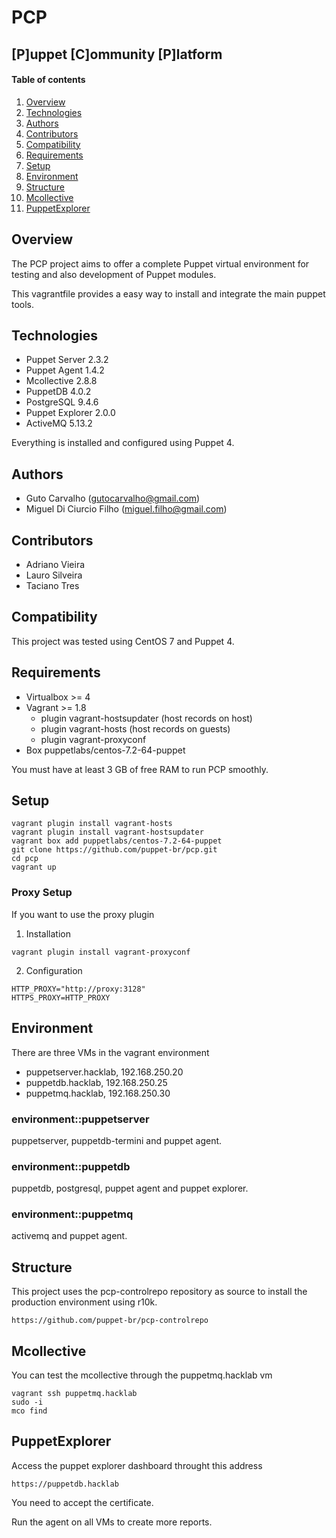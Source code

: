 # PCP
## [P]uppet [C]ommunity [P]latform

#### Table of contents

1. [Overview](#overview)
2. [Technologies](#technologies)
3. [Authors](#authors)
4. [Contributors](#contribuidores)
5. [Compatibility](#compatibility)
6. [Requirements](#requirements) 
7. [Setup](#setup)
8. [Environment](#environment)
9. [Structure](#structure)
10. [Mcollective](#mcollective)
11. [PuppetExplorer](#puppetexplorer)

## Overview

The PCP project aims to offer a complete Puppet virtual environment for testing and also development of Puppet modules.

This vagrantfile provides a easy way to install and integrate the main puppet tools.

## Technologies

* Puppet Server 2.3.2
* Puppet Agent 1.4.2
* Mcollective 2.8.8
* PuppetDB 4.0.2
* PostgreSQL 9.4.6
* Puppet Explorer 2.0.0
* ActiveMQ 5.13.2

Everything is installed and configured using Puppet 4.

## Authors

* Guto Carvalho (gutocarvalho@gmail.com)
* Miguel Di Ciurcio Filho (miguel.filho@gmail.com)

## Contributors

* Adriano Vieira
* Lauro Silveira
* Taciano Tres

## Compatibility

This project was tested using CentOS 7 and Puppet 4.

## Requirements

* Virtualbox >= 4
* Vagrant >= 1.8
  * plugin vagrant-hostsupdater (host records on host)
  * plugin vagrant-hosts (host records on guests)
  * plugin vagrant-proxyconf
* Box puppetlabs/centos-7.2-64-puppet

You must have at least 3 GB of free RAM to run PCP smoothly.

## Setup

    vagrant plugin install vagrant-hosts
    vagrant plugin install vagrant-hostsupdater
    vagrant box add puppetlabs/centos-7.2-64-puppet
    git clone https://github.com/puppet-br/pcp.git
    cd pcp
    vagrant up

### Proxy Setup

If you want to use the proxy plugin

1. Installation

  ```
  vagrant plugin install vagrant-proxyconf
  ```

2. Configuration

```
HTTP_PROXY="http://proxy:3128"
HTTPS_PROXY=HTTP_PROXY
```

## Environment

There are three VMs in the vagrant environment

* puppetserver.hacklab, 192.168.250.20
* puppetdb.hacklab, 192.168.250.25
* puppetmq.hacklab, 192.168.250.30

### environment::puppetserver

puppetserver, puppetdb-termini and puppet agent.

### environment::puppetdb

puppetdb, postgresql, puppet agent and puppet explorer.

### environment::puppetmq

activemq and puppet agent.

## Structure

This project uses the pcp-controlrepo repository as source to install the
production environment using r10k.

    https://github.com/puppet-br/pcp-controlrepo

## Mcollective

You can test the mcollective through the puppetmq.hacklab vm

    vagrant ssh puppetmq.hacklab
    sudo -i
    mco find

## PuppetExplorer

Access the puppet explorer dashboard throught this address

    https://puppetdb.hacklab

You need to accept the certificate.

Run the agent on all VMs to create more reports.
